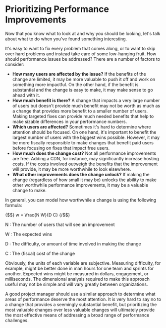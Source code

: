 # Prioritizing Performance Improvements

Now that you know what to look at and why you should be looking, let's talk about what to do when you've found something interesting.

It's easy to want to fix every problem that comes along, or to want to skip over hard problems and instead take care of some low-hanging fruit. How should performance issues be addressed? There are a number of factors to consider:

- **How many users are affected by the issue?** If the benefits of the change are limited, it may be more valuable to push it off and work on something more impactful. On the other hand, if the benefit is substantial and the change is easy to make, it may make sense to go ahead with it.
- **How much benefit is there?** A change that impacts a very large number of users but doesn't provide much benefit may not be worth as much as a change that provides more benefit to a smaller number of users. Making targeted fixes can provide much needed benefits that help to make sizable differences in your performance numbers.
- **Which users are affected?** Sometimes it's hard to determine where attention should be focused. On one hand, it's important to benefit the largest number of users with the biggest wins possible. However, it may be more fiscally responsible to make changes that benefit paid users before focusing on fixes that impact free users.
- **How much does the change cost?** Not all performance improvements are free. Adding a CDN, for instance, may significantly increase hosting costs. If the costs involved outweigh the benefits that the improvement will provide, it may be more worthwhile to look elsewhere.
- **What other improvements does the change unlock?** If making the change (regardless of how small it may be) unlocks the ability to make other worthwhile performance improvements, it may be a valuable change to make.

In general, you can model how worthwhile a change is using the following formula:

{$$}
w = \frac{N W}{D C}
{/$$}

N
: The number of users that will see an improvement

W
: The expected wins

D
: The difficulty, or amount of time involved in making the change

C
: The (fiscal) cost of the change


Obviously, the units of each variable are subjective. Measuring difficulty, for example, might be better done in man hours for one team and sprints for another. Expected wins might be measured in dollars, engagement, or milliseconds. The dimensional analysis required to make this approach useful may not be simple and will vary greatly between organizations.

A good project manager should use a similar approach to determine what areas of performance deserve the most attention. It is very hard to say no to a change that provides a seemingly substantial benefit, but prioritizing the most valuable changes over less valuable changes will ultimately provide the most effective means of addressing a broad range of performance challenges.